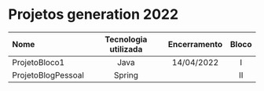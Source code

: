 # Projetos generation 2022

Nome|Tecnologia utilizada | Encerramento|Bloco 
:--|:--:|:---:|:--:
ProjetoBloco1|Java | 14/04/2022|I
ProjetoBlogPessoal| Spring| | II



